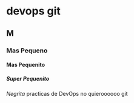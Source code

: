 # devops git 
## M
### Mas Pequeno
#### Mas Pequenito
##### Super Pequenito 
*Negrita*
<Codigo>
practicas de DevOps
no quieroooooo
git